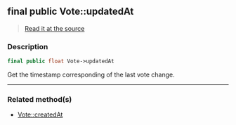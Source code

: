 ## final public Vote::updatedAt

> [Read it at the source](https://github.com/julien-boudry/Condorcet/blob/master/src/Vote.php#L26)

### Description    

```php
final public float Vote->updatedAt 
```

Get the timestamp corresponding of the last vote change.
    
---------------------------------------

### Related method(s)      

* [Vote::createdAt](/Docs/api-reference/Vote%20Class/Vote--createdAt.md)    
